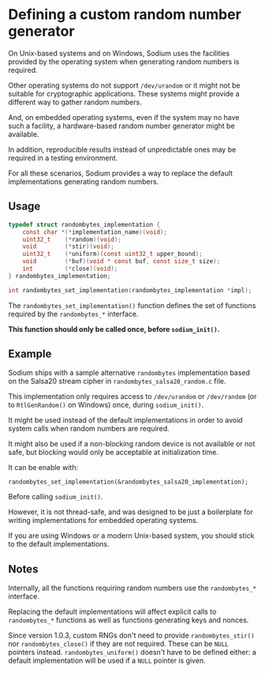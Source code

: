 # Defining a custom random number generator

On Unix-based systems and on Windows, Sodium uses the facilities provided by the operating system when generating random numbers is required.

Other operating systems do not support `/dev/urandom` or it might not be suitable for cryptographic applications. These systems might provide a different way to gather random numbers.

And, on embedded operating systems, even if the system may no have such a facility, a hardware-based random number generator might be available.

In addition, reproducible results instead of unpredictable ones may be
required in a testing environment.

For all these scenarios, Sodium provides a way to replace the default implementations generating random numbers.

## Usage

```c
typedef struct randombytes_implementation {
    const char *(*implementation_name)(void);
    uint32_t    (*random)(void);
    void        (*stir)(void);
    uint32_t    (*uniform)(const uint32_t upper_bound);
    void        (*buf)(void * const buf, const size_t size);
    int         (*close)(void);
} randombytes_implementation;

int randombytes_set_implementation(randombytes_implementation *impl);
```

The `randombytes_set_implementation()` function defines the set of functions required by the `randombytes_*` interface.

**This function should only be called once, before `sodium_init()`.**

## Example

Sodium ships with a sample alternative `randombytes` implementation based on the Salsa20 stream cipher in `randombytes_salsa20_random.c` file.

This implementation only requires access to `/dev/urandom` or `/dev/random` (or to `RtlGenRandom()` on Windows) once, during `sodium_init()`.

It might be used instead of the default implementations in order to avoid system calls when random numbers are required.

It might also be used if a non-blocking random device is not available or not safe, but blocking would only be acceptable at initialization time.

It can be enable with:

```
randombytes_set_implementation(&randombytes_salsa20_implementation);
```

Before calling `sodium_init()`.

However, it is not thread-safe, and was designed to be just a boilerplate for writing implementations for embedded operating systems.

If you are using Windows or a modern Unix-based system, you should stick to the default implementations.

## Notes

Internally, all the functions requiring random numbers use the `randombytes_*` interface.

Replacing the default implementations will affect explicit calls to `randombytes_*` functions as well as functions generating keys and nonces.

Since version 1.0.3, custom RNGs don't need to provide `randombytes_stir()` nor `randombytes_close()` if they are not required. These can be `NULL` pointers instead. `randombytes_uniform()` doesn't have to be defined either: a default implementation will be used if a `NULL` pointer is given.

